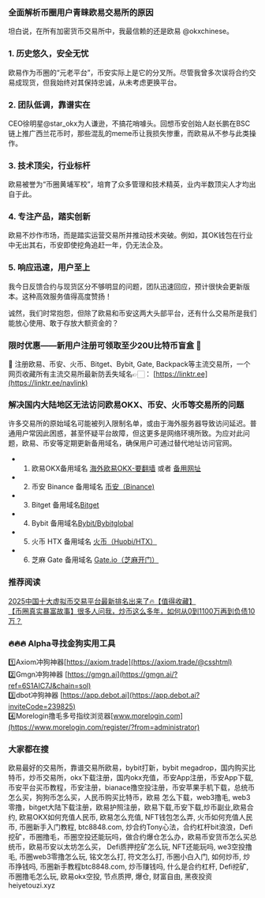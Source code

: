 ### 全面解析币圈用户青睐欧易交易所的原因  
坦白说，在所有加密货币交易所中，我最信赖的还是欧易 @okxchinese。  

### 1. 历史悠久，安全无忧  
欧易作为币圈的“元老平台”，币安实际上是它的分叉所。尽管我曾多次误将合约交易成现货，但我始终对其保持忠诚，从未考虑更换平台。  

### 2. 团队低调，靠谱实在  
CEO徐明星@star_okx为人谦逊，不搞花哨噱头。回想币安创始人赵长鹏在BSC链上推广西兰花币时，那些混乱的meme币让我损失惨重，而欧易从不参与此类操作。  

### 3. 技术顶尖，行业标杆  
欧易被誉为“币圈黄埔军校”，培育了众多管理和技术精英，业内半数顶尖人才均出自于此。  

### 4. 专注产品，踏实创新  
欧易不炒作市场，而是踏实运营交易所并推动技术突破。例如，其OK钱包在行业中无出其右，币安即使挖角追赶一年，仍无法企及。  

### 5. 响应迅速，用户至上  
我今日反馈合约与现货区分不够明显的问题，团队迅速回应，预计很快会更新版本。这种高效服务值得高度赞扬！  

诚然，我们时常抱怨，但除了欧易和币安这两大头部平台，还有什么交易所是我们能放心使用、敢于存放大额资金的？  

### 限时优惠——新用户注册可领取至少20U比特币盲盒 🎁  
🎁 注册欧易、币安、火币、Bitget、Bybit, Gate, Backpack等主流交易所，一个网页收藏所有主流交易所最新防丢失域名👉🏻： [https://linktr.ee](https://linktr.ee/navlink)  

### 解决国内大陆地区无法访问欧易OKX、币安、火币等交易所的问题  
许多交易所的原始域名可能被列入限制名单，或由于海外服务器导致访问延迟。普通用户常因此困惑，甚至怀疑平台故障，但这更多是网络环境所致。为应对此问题，欧易、币安等定期更新备用域名，确保用户可通过替代地址访问官网。  

- 1. 欧易OKX备用域名 [海外欧易OKX-要翻墙](https://www.okx.com/join/18639032) 或者 [备用网址](https://www.chouyi.blue/zh-hans/join/18639032)  
- 2. 币安 Binance 备用域名 [币安（Binance)](https://accounts.binance.com/zh-CN/register?ref=36457687)  
- 3. Bitget 备用域名[Bitget](https://www.bitget.com/zh-CN/referral/register?from=referral&clacCode=VRNEYUTR)  
- 4. Bybit 备用域名[Bybit/Bybitglobal](https://www.bybitglobal.com/zh-MY/invite/?ref=VMKORMM)  
- 5. 火币 HTX 备用域名 [火币（Huobi/HTX）](https://www.htx.com/invite/zh-cn/1f?invite_code=whf45223)  
- 6. 芝麻 Gate 备用域名 [Gate.io（芝麻开门）](https://www.gate.io/zh/signup?ref_type=103&ref=A1ERAQ)  

### 推荐阅读  
[2025中国十大虚拟币交易平台最新排名出来了🔥【值得收藏】](https://btc8848.com/top-10-exchanges/)  
[【币圈真实暴富故事】很多人问我，炒币这么多年，如何从0到1100万再到负债10万？](https://heiyetouzi.xyz/biquanstory001/)  

### 🔥🔥🔥 Alpha寻找金狗实用工具  
1️⃣Axiom冲狗神器[https://axiom.trade](https://axiom.trade/@csshtml)  
2️⃣Gmgn冲狗神器 [https://gmgn.ai](https://gmgn.ai/?ref=6S1AIC7J&chain=sol)  
3️⃣dbot冲狗神器 [https://app.debot.ai](https://app.debot.ai?inviteCode=239825)  
4️⃣Morelogin撸毛多号指纹浏览器[www.morelogin.com](https://www.morelogin.com/register/?from=administrator)  

### 大家都在搜  
欧易最好的交易所，靠谱交易所欧易，bybit打新，bybit megadrop，国内购买比特币，炒币交易所，okx下载注册，国内okx充值，币安App注册，币安App下载, 币安平台买币教程，币安注册，bianace撸空投注册，币安苹果手机下载，总统币怎么买，狗狗币怎么买，人民币购买比特币，欧易 怎么下载，web3撸毛, web3零撸，bitget大陆下载注册，欧易护照注册，欧易下载,币安下载,炒币副业,欧易合约, 欧易OKX如何充值人民币, 欧易怎么充值, NFT钱包怎么弄, 火币如何充值人民币, 币圈新手入门教程, btc8848.com, 炒合约Tony心法，合约杠杆bit浪浪，Defi挖矿，币圈撸毛，币圈空投还能玩吗，做合约爆仓怎么办，欧易币安货币怎么买总统币，欧易币安以太坊怎么买， Defi质押挖矿怎么玩, NFT还能玩吗, we3空投撸毛, 币圈web3零撸怎么玩, 铭文怎么打, 符文怎么打, 币圈小白入门, 如何炒币, 炒币挣钱吗, 币圈新手教程btc8848.com, 炒币赚钱吗, 什么是合约杠杆, Defi挖矿, 币圈撸毛怎么玩, 欧易okx空投, 节点质押, 爆仓, 财富自由, 黑夜投资heiyetouzi.xyz